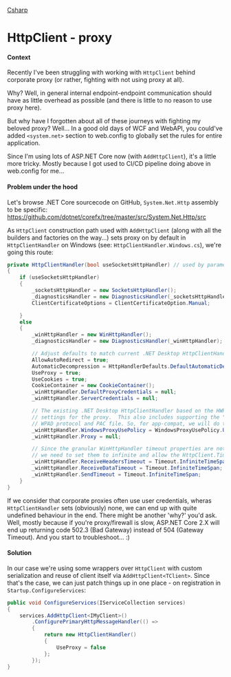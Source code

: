 [Csharp](/languages/csharp)
# HttpClient - proxy

#### Context
Recently I've been struggling with working with `HttpClient` behind corporate proxy (or rather, fighting with not using proxy at all).

Why? Well, in general internal endpoint-endpoint communication should have as little overhead as possible (and there is little to no reason to use proxy here).

But why have I forgotten about all of these journeys with fighting my beloved proxy? Well...
In a good old days of WCF and WebAPI, you could've added `<system.net>` section to web.config to globally set the rules for entire application.

Since I'm using lots of ASP.NET Core now (with `AddHttpClient`), it's a little more tricky. Mostly because I got used to CI/CD pipeline doing above in web.config for me...

#### Problem under the hood

Let's browse .NET Core sourcecode on GitHub, `System.Net.Http` assembly to be specific: https://github.com/dotnet/corefx/tree/master/src/System.Net.Http/src

As `HttpClient` construction path used with `AddHttpClient` (along with all the builders and factories on the way...) sets proxy on by default in `HttpClientHandler` on Windows (see: `HttpClientHandler.Windows.cs`), we're going this route:
```csharp
private HttpClientHandler(bool useSocketsHttpHandler) // used by parameterless ctor and as hook for testing
{
    if (useSocketsHttpHandler)
    {
        _socketsHttpHandler = new SocketsHttpHandler();
        _diagnosticsHandler = new DiagnosticsHandler(_socketsHttpHandler);
        ClientCertificateOptions = ClientCertificateOption.Manual;

    }
    else
    {
        _winHttpHandler = new WinHttpHandler();
        _diagnosticsHandler = new DiagnosticsHandler(_winHttpHandler);

        // Adjust defaults to match current .NET Desktop HttpClientHandler (based on HWR stack).
        AllowAutoRedirect = true;
        AutomaticDecompression = HttpHandlerDefaults.DefaultAutomaticDecompression;
        UseProxy = true;
        UseCookies = true;
        CookieContainer = new CookieContainer();
        _winHttpHandler.DefaultProxyCredentials = null;
        _winHttpHandler.ServerCredentials = null;

        // The existing .NET Desktop HttpClientHandler based on the HWR stack uses only WinINet registry
        // settings for the proxy.  This also includes supporting the "Automatic Detect a proxy" using
        // WPAD protocol and PAC file. So, for app-compat, we will do the same for the default proxy setting.
        _winHttpHandler.WindowsProxyUsePolicy = WindowsProxyUsePolicy.UseWinInetProxy;
        _winHttpHandler.Proxy = null;

        // Since the granular WinHttpHandler timeout properties are not exposed via the HttpClientHandler API,
        // we need to set them to infinite and allow the HttpClient.Timeout property to have precedence.
        _winHttpHandler.ReceiveHeadersTimeout = Timeout.InfiniteTimeSpan;
        _winHttpHandler.ReceiveDataTimeout = Timeout.InfiniteTimeSpan;
        _winHttpHandler.SendTimeout = Timeout.InfiniteTimeSpan;
    }
}
```

If we consider that corporate proxies often use user credentials, wheras `HttpClientHandler` sets (obviously) none, we can end up with quite undefined behaviour in the end. There might be another 'why?' you'd ask.
Well, mostly because if you're proxy/firewall is slow, ASP.NET Core 2.X will end up returning code 502.3 (Bad Gateway) instead of 504 (Gateway Timeout). And you start to troubleshoot... :)

#### Solution

In our case we're using some wrappers over `HttpClient` with custom serialization and reuse of client itself via `AddHttpClient<TClient>`.
Since that's the case, we can just patch things up in one place - on registration in `Startup.ConfigureServices`:
```csharp
public void ConfigureServices(IServiceCollection services)
{
    services.AddHttpClient<IMyClient>()
        .ConfigurePrimaryHttpMessageHandler(() =>
        {
            return new HttpClientHandler()
            {
                UseProxy = false
            };
        });
}
```